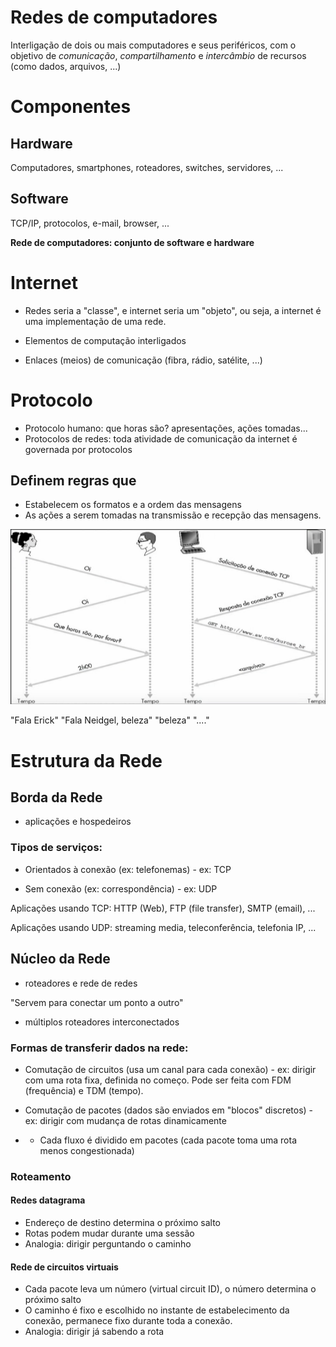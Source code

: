# Redes de computadores

Interligação de dois ou mais computadores e seus periféricos, com o objetivo de *comunicação*, *compartilhamento* e *intercâmbio* de recursos (como dados, arquivos, ...)

# Componentes

## Hardware

Computadores, smartphones, roteadores, switches, servidores, ...

## Software

TCP/IP, protocolos, e-mail, browser, ...

**Rede de computadores: conjunto de software e hardware**

# Internet

- Redes seria a "classe", e internet seria um "objeto", ou seja, a internet é uma implementação de uma rede.

- Elementos de computação interligados

- Enlaces (meios) de comunicação (fibra, rádio, satélite, ...)

# Protocolo

- Protocolo humano: que horas são? apresentações, ações tomadas...
- Protocolos de redes: toda atividade de comunicação da internet é governada por protocolos

## Definem regras que
- Estabelecem os formatos e a ordem das mensagens
- As ações a serem tomadas na transmissão e recepção das mensagens.

![protocolo](./img/01_protocolo.png)

"Fala Erick"
"Fala Neidgel, beleza"
"beleza"
"...."


# Estrutura da Rede

## Borda da Rede

- aplicações e hospedeiros

### Tipos de serviços:

- Orientados à conexão (ex: telefonemas) - ex: TCP

- Sem conexão (ex: correspondência) - ex: UDP

Aplicações usando TCP: HTTP (Web), FTP (file transfer), SMTP (email), ...

Aplicações usando UDP: streaming media, teleconferência, telefonia IP, ...

## Núcleo da Rede

- roteadores e rede de redes

"Servem para conectar um ponto a outro"

- múltiplos roteadores interconectados

### Formas de transferir dados na rede:

- Comutação de circuitos (usa um canal para cada conexão) - ex: dirigir com uma rota fixa, definida no começo. Pode ser feita com FDM (frequência) e TDM (tempo).

- Comutação de pacotes (dados são enviados em "blocos" discretos) - ex: dirigir com mudança de rotas dinamicamente

*  * Cada fluxo é dividido em pacotes (cada pacote toma uma rota menos congestionada)

### Roteamento

#### Redes datagrama

- Endereço de destino determina o próximo salto
- Rotas podem mudar durante uma sessão
- Analogia: dirigir perguntando o caminho

#### Rede de circuitos virtuais

- Cada pacote leva um número (virtual circuit ID), o número determina o próximo salto
- O caminho é fixo e escolhido no instante de estabelecimento da conexão, permanece fixo durante toda a conexão.
- Analogia: dirigir já sabendo a rota